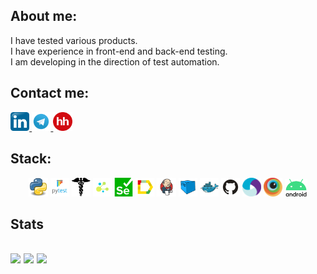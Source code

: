 
  ## About me:
I have tested various products.<br>
I have experience in front-end and back-end testing.<br>
I am developing in the direction of test automation.<br>
  
  ## Contact me: 
  <div id="badges">
  <a href="https://www.linkedin.com/in/ilya-slyadnev-b156a3254/">
    <img width="6%" src="images/Linkedin.png" alt="LinkedIn Badge"/>
  </a>
  <a href="https://t.me/Elieeeya">
    <img width="6%" src="images/Telegram.svg" alt="Telegram Badge"/>
  </a>
  <a href="https://hh.ru/resume/4463246aff092c58650039ed1f4a7769494175">
    <img width="6%" src="images/HeadHunter_logo.png" alt="HH.ru Badge"/>
  </a>
</div>
  
  
  
 ## Stack:
 <p align="center">
<img width="6%" title="Python" src="images/python.png">
<img width="6%" title="Pytest" src="images/pytest.png">
<img width="6%" title="Requests" src="images/requests.png">  
<img width="6%" title="Selene" src="images/selene.png">  
<img width="6%" title="Selenium" src="images/selenium.png">  
<img width="6%" title="Allure" src="images/Allure.svg">
<img width="6%" title="Jenkins" src="images/Jenkins.svg">
<img width="6%" title="Selenoid" src="images/Selenoid.svg">
<img width="6%" title="Docker" src="images/docker.svg">
<img width="6%" title="GitHub" src="images/GitHub.svg">
<img width="6%" title="Appium" src="images/Appium.svg">
<img width="6%" title="Android" src="images/Browserstack.svg">
<img width="7%" title="Jira" src="images/Android.svg">  
</p>

## Stats

![](http://github-profile-summary-cards.vercel.app/api/cards/stats?username=Elieeeya)
![](http://github-profile-summary-cards.vercel.app/api/cards/repos-per-language?username=Elieeeya) 
![](https://github-profile-summary-cards.vercel.app/api/cards/profile-details?username=Elieeeya)
---
